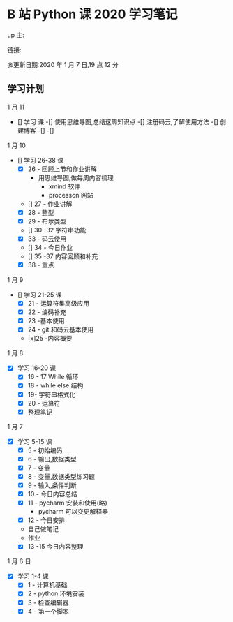 # B 站 Python 课 2020 学习笔记

up 主:

链接:

@更新日期:2020 年 1 月 7 日,19 点 12 分

## 学习计划

1 月 11

- [] 学习 课
  -[] 使用思维导图,总结这周知识点
  -[] 注册码云,了解使用方法
  -[] 创建博客
  -[]
  -[]

1 月 10

- [] 学习 26-38 课
  - [x] 26 - 回顾上节和作业讲解
    - 用思维导图,做每周内容梳理
      - xmind 软件
      - processon 网站
  - [] 27 - 作业讲解
  - [x] 28 - 整型
  - [x] 29 - 布尔类型
  - [] 30 -32 字符串功能
  - [x] 33 - 码云使用
  - [] 34 - 今日作业
  - [] 35 -37 内容回顾和补充
  - [x] 38 - 重点

1 月 9

- [] 学习 21-25 课
  - [x] 21 - 运算符集高级应用
  - [x] 22 - 编码补充
  - [x] 23 -基本使用
  - [x] 24 - git 和码云基本使用
  - [x]25 -内容概要

1 月 8

- [x] 学习 16-20 课
  - [x] 16 - 17 While 循环
  - [x] 18 - while else 结构
  - [x] 19- 字符串格式化
  - [x] 20 - 运算符
  - [x] 整理笔记

1 月 7

- [x] 学习 5-15 课
  - [x] 5 - 初始编码
  - [x] 6 - 输出,数据类型
  - [x] 7 - 变量
  - [x] 8 - 变量,数据类型练习题
  - [x] 9 - 输入,条件判断
  - [x] 10 - 今日内容总结
  - [x] 11 - pycharm 安装和使用(略)
    - pycharm 可以变更解释器
  - [x] 12 - 今日安排
  - 自己做笔记
  - 作业
  - [x] 13 -15 今日内容整理

1 月 6 日

- [x] 学习 1-4 课
  - [x] 1 - 计算机基础
  - [x] 2 - python 环境安装
  - [x] 3 - 检查编辑器
  - [x] 4 - 第一个脚本
